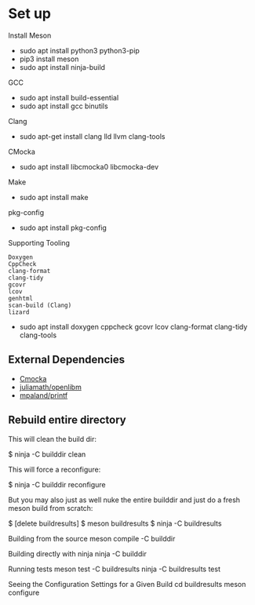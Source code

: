 # Set up

Install Meson
- sudo apt install python3 python3-pip
- pip3 install meson
- sudo apt install ninja-build

GCC
- sudo apt install build-essential
- sudo apt install gcc binutils

Clang
- sudo apt-get install clang lld llvm clang-tools

CMocka
- sudo apt install libcmocka0 libcmocka-dev

Make
- sudo apt install make

pkg-config
- sudo apt install pkg-config

Supporting Tooling

    Doxygen
    CppCheck
    clang-format
    clang-tidy
    gcovr
    lcov
    genhtml
    scan-build (Clang)
    lizard
- sudo apt install doxygen cppcheck gcovr lcov clang-format clang-tidy clang-tools

## External Dependencies

- [Cmocka](https://cmocka.org/)
- [juliamath/openlibm](https://github.com/JuliaMath/openlibm)
- [mpaland/printf](https://github.com/mpaland/printf)

## Rebuild entire directory
This will clean the build dir:

$ ninja -C builddir clean

This will force a reconfigure:

$ ninja -C builddir reconfigure

But you may also just as well nuke the entire builddir and just do a
fresh meson build from scratch:

$ [delete buildresults]
$ meson buildresults
$ ninja -C buildresults 

Building from the source
meson compile -C builddir

Building directly with ninja
ninja -C builddir

Running tests
meson test -C buildresults
ninja -C buildresults test

Seeing the Configuration Settings for a Given Build
cd buildresults
meson configure